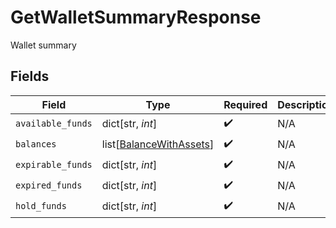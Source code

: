 # GetWalletSummaryResponse

Wallet summary


## Fields

| Field                                                               | Type                                                                | Required                                                            | Description                                                         |
| ------------------------------------------------------------------- | ------------------------------------------------------------------- | ------------------------------------------------------------------- | ------------------------------------------------------------------- |
| `available_funds`                                                   | dict[str, *int*]                                                    | :heavy_check_mark:                                                  | N/A                                                                 |
| `balances`                                                          | list[[BalanceWithAssets](../../models/shared/balancewithassets.md)] | :heavy_check_mark:                                                  | N/A                                                                 |
| `expirable_funds`                                                   | dict[str, *int*]                                                    | :heavy_check_mark:                                                  | N/A                                                                 |
| `expired_funds`                                                     | dict[str, *int*]                                                    | :heavy_check_mark:                                                  | N/A                                                                 |
| `hold_funds`                                                        | dict[str, *int*]                                                    | :heavy_check_mark:                                                  | N/A                                                                 |